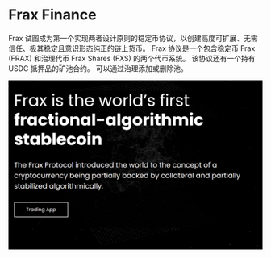 # Frax Finance

Frax 试图成为第一个实现两者设计原则的稳定币协议，以创建高度可扩展、无需信任、极其稳定且意识形态纯正的链上货币。 Frax 协议是一个包含稳定币 Frax (FRAX) 和治理代币 Frax Shares (FXS) 的两个代币系统。 该协议还有一个持有 USDC 抵押品的矿池合约。 可以通过治理添加或删除池。

![fraxfinance-dapp-defi-ethereum-image1_a5aa6a0b9c94012055ea4a1c7934cb71](fraxfinance-dapp-defi-ethereum-image1_a5aa6a0b9c94012055ea4a1c7934cb71.png)
